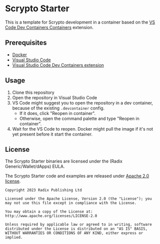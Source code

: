 # Scrypto Starter

This is a template for Scrypto development in a container based on the [VS Code Dev Containers Containers](https://code.visualstudio.com/docs/remote/containers) extension.

## Prerequisites

- [Docker](https://www.docker.com/)
- [Visual Studio Code](https://code.visualstudio.com/)
- [Visual Studio Code Dev Containers extension](https://marketplace.visualstudio.com/items?itemName=ms-vscode-remote.remote-containers)

## Usage

1. Clone this repository
2. Open the repository in Visual Studio Code
3. VS Code might suggest you to open the repository in a dev container, because of the existing `.devcontainer` config.
   - If it does, click "Reopen in container".
   - Otherwise, open the command palette and type "Reopen in container".
4. Wait for the VS Code to reopen. Docker might pull the image if it's not yet present before it start the container.

## License

The Scrypto Starter binaries are licensed under the (Radix Generic/Wallet/dApps) EULA.

The Scrypto Starter code and examples are released under [Apache 2.0 license](/LICENSE).

```
Copyright 2023 Radix Publishing Ltd

Licensed under the Apache License, Version 2.0 (the "License"); you may not use this file except in compliance with the License.

You may obtain a copy of the License at: http://www.apache.org/licenses/LICENSE-2.0

Unless required by applicable law or agreed to in writing, software distributed under the License is distributed on an "AS IS" BASIS, WITHOUT WARRANTIES OR CONDITIONS OF ANY KIND, either express or implied.

```